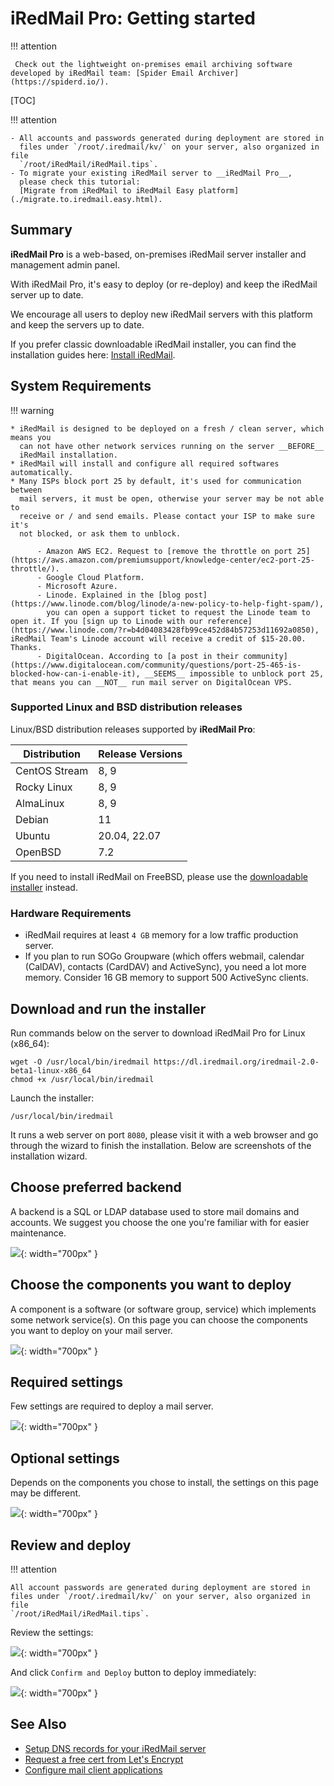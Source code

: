 # iRedMail Pro: Getting started

!!! attention

	 Check out the lightweight on-premises email archiving software developed by iRedMail team: [Spider Email Archiver](https://spiderd.io/).

[TOC]

!!! attention

    - All accounts and passwords generated during deployment are stored in
      files under `/root/.iredmail/kv/` on your server, also organized in file
      `/root/iRedMail/iRedMail.tips`.
    - To migrate your existing iRedMail server to __iRedMail Pro__,
      please check this tutorial:
      [Migrate from iRedMail to iRedMail Easy platform](./migrate.to.iredmail.easy.html).

## Summary

__iRedMail Pro__ is a web-based, on-premises iRedMail server installer and
management admin panel.

With iRedMail Pro, it's easy to deploy (or re-deploy) and keep the iRedMail
server up to date.

We encourage all users to deploy new iRedMail servers with this platform and
keep the servers up to date.

If you prefer classic downloadable iRedMail installer, you can find the
installation guides here: [Install iRedMail](./index.html#install).

## System Requirements

!!! warning

    * iRedMail is designed to be deployed on a fresh / clean server, which means you
      can not have other network services running on the server __BEFORE__
      iRedMail installation.
    * iRedMail will install and configure all required softwares automatically.
    * Many ISPs block port 25 by default, it's used for communication between
      mail servers, it must be open, otherwise your server may be not able to
      receive or / and send emails. Please contact your ISP to make sure it's
      not blocked, or ask them to unblock.

          - Amazon AWS EC2. Request to [remove the throttle on port 25](https://aws.amazon.com/premiumsupport/knowledge-center/ec2-port-25-throttle/).
          - Google Cloud Platform.
          - Microsoft Azure.
          - Linode. Explained in the [blog post](https://www.linode.com/blog/linode/a-new-policy-to-help-fight-spam/),
            you can open a support ticket to request the Linode team to open it. If you [sign up to Linode with our reference](https://www.linode.com/?r=b4d04083428fb99ce452d84b57253d11692a0850), iRedMail Team's Linode account will receive a credit of $15-20.00. Thanks.
          - DigitalOcean. According to [a post in their community](https://www.digitalocean.com/community/questions/port-25-465-is-blocked-how-can-i-enable-it), __SEEMS__ impossible to unblock port 25, that means you can __NOT__ run mail server on DigitalOcean VPS.

### Supported Linux and BSD distribution releases

Linux/BSD distribution releases supported by __iRedMail Pro__:

Distribution | Release Versions
--- |---
CentOS Stream | 8, 9
Rocky Linux | 8, 9
AlmaLinux | 8, 9
Debian | 11
Ubuntu | 20.04, 22.07
OpenBSD | 7.2

If you need to install iRedMail on FreeBSD, please use the [downloadable
installer](https://www.iredmail.org/download.html) instead.

### Hardware Requirements

* iRedMail requires at least `4 GB` memory for a low traffic production server.
* If you plan to run SOGo Groupware (which offers webmail, calendar (CalDAV),
  contacts (CardDAV) and ActiveSync), you need a lot more memory. Consider 16
  GB memory to support 500 ActiveSync clients.

## Download and run the installer

Run commands below on the server to download iRedMail Pro for Linux (x86_64):

```
wget -O /usr/local/bin/iredmail https://dl.iredmail.org/iredmail-2.0-beta1-linux-x86_64
chmod +x /usr/local/bin/iredmail
```

Launch the installer:

```
/usr/local/bin/iredmail
```

It runs a web server on port `8080`, please visit it with a web browser and go
through the wizard to finish the installation. Below are screenshots of the
installation wizard.

## Choose preferred backend

A backend is a SQL or LDAP database used to store mail domains and
accounts. We suggest you choose the one you're familiar with for easier
maintenance.

![](./images/pro/setup-backend.png){: width="700px" }

## Choose the components you want to deploy

A component is a software (or software group, service) which implements some
network service(s). On this page you can choose the components you want to
deploy on your mail server.

![](./images/pro/setup-components.png){: width="700px" }

## Required settings

Few settings are required to deploy a mail server.

![](./images/pro/setup-required-settings.png){: width="700px" }

## Optional settings

Depends on the components you chose to install, the settings on this page may
be different.

![](./images/pro/setup-optional-settings.png){: width="700px" }

## Review and deploy

!!! attention

    All account passwords are generated during deployment are stored in
    files under `/root/.iredmail/kv/` on your server, also organized in file
    `/root/iRedMail/iRedMail.tips`.

Review the settings:

![](./images/pro/setup-review-and-deploy.png){: width="700px" }

And click `Confirm and Deploy` button to deploy immediately:

![](./images/pro/setup-deploy.png){: width="700px" }

## See Also

* [Setup DNS records for your iRedMail server](./setup.dns.html)
* [Request a free cert from Let's Encrypt](./letsencrypt.html)
* [Configure mail client applications](./index.html#mua)
